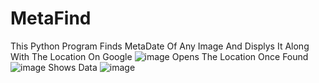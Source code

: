 # MetaFind
This Python Program Finds MetaDate Of Any Image And Displys It Along With The Location On Google 
![image](https://github.com/user-attachments/assets/023907f2-fcd6-4e0f-843b-9e9731e85e2f)
Opens The Location Once Found ![image](https://github.com/user-attachments/assets/db95ced5-e487-4c04-a257-fa28d1cd248b)
Shows Data ![image](https://github.com/user-attachments/assets/5395a115-f883-4ecf-8cf3-842d736d1aa1)
